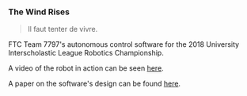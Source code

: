 ### The Wind Rises
> Il faut tenter de vivre.

FTC Team 7797's autonomous control software for the 2018 University Interscholastic League Robotics Championship.

A video of the robot in action can be seen [here](https://www.youtube.com/watch?v=vCFBw3pLAIE).

A paper on the software's design can be found [here](https://stefandebruyn.github.io/papers/the_wind_rises.pdf).
